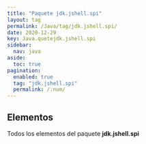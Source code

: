 ```yaml
---
title: "Paquete jdk.jshell.spi"
layout: tag
permalink: /Java/tag/jdk.jshell.spi/
date: 2020-12-29
key: Java.quetejdk.jshell.spi
sidebar: 
  nav: java
aside: 
  toc: true
pagination: 
  enabled: true
  tag: "jdk.jshell.spi"
  permalink: /:num/
---
```


<h2>Elementos</h2>
Todos los elementos del paquete <strong>jdk.jshell.spi</strong>
